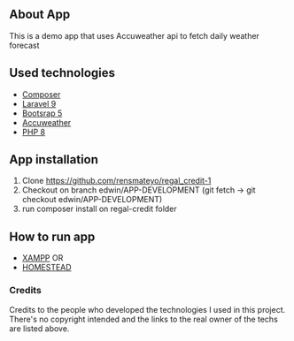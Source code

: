 ## About App

This is a demo app that uses Accuweather api to fetch daily weather forecast

## Used technologies
- [Composer](https://getcomposer.org)
- [Laravel 9](https://laravel.com/docs/9.x/releases)
- [Bootsrap 5](https://getbootstrap.com/)
- [Accuweather](https://developer.accuweather.com/)
- [PHP 8](https://www.php.net/releases/8.0/en.php)

## App installation

1. Clone https://github.com/rensmateyo/regal_credit-1
2. Checkout on branch edwin/APP-DEVELOPMENT (git fetch -> git checkout edwin/APP-DEVELOPMENT)
3. run composer install on regal-credit folder

## How to run app
- [XAMPP](https://www.youtube.com/watch?v=9yLLH1gClTA)
OR
- [HOMESTEAD](https://laravel.com/docs/9.x/homestead)

### Credits
Credits to the people who developed the technologies I used in this project. 
There's no copyright intended and the links to the real owner of the techs are listed above.